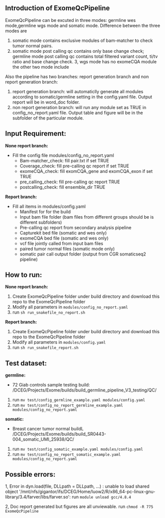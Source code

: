 ## Introduction of ExomeQcPipeline

ExomeQcPipeline can be excuted in three modes: germline wes mode,germline wgs mode and somatic mode. Difference between the three modes are 
1. somatic mode contains exclusive modules of bam-matcher to check tumor normal pairs.
2. somatic mode post calling qc contains only base change check; germline mode post calling qc contains total filtered variant count, ti/tv ratio and base change check. 
3, wgs mode has no exomeCQA module the other two mode include

Also the pipeline has two branches: report generation branch and non report generation branch:
1. report generation branch: will automaticlly generate all modules according to somatic/germline setting in the config.yaml file. Output report will be in word_doc folder.
2. non report generation branch: will run any module set as TRUE in config_no_report.yaml file. Output table and figure will be in the subfolder of the particular module.

## Input Requirement:

__None report branch:__
- Fill the config file modules/config_no_report.yaml
  - Bam-matcher_check: fill pair.txt if set TRUE
  - Coverage_check: fill pre-calling qc report if set TRUE
  - exomeCQA_check: fill exomCQA_gene and exomCQA_exon if set TRUE
  - pre_calling_check: fill pre-calling qc report TRUE
  - postcalling_check: fill ensemble_dir TRUE

__Report branch:__
- Fill all items in modules/config.yaml
  - Manifest for for the build
  - Input bam file folder (bam files from different groups should be is different subfolders)
  - Pre-calling qc report from secondary analysis pipeline
  - Capturekit bed file (somatic and wes only)
  - exomeCQA bed file (somatic and wes only)
  - vcf file jointly called from input bam files
  - paired tumor normal files (somatic mode only)
  - somatic pair call output folder (output from CGR somaticseq2 pipeline)

## How to run:

__None report branch:__
1. Create ExomeQcPipeline folder under build directory and download this repo to the ExomeQcPipeline folder
2. Modify all parameters in `modules/config_no_report.yaml`
3. run `sh run_snakefile_no_report.sh`

__Report branch:__
1. Create ExomeQcPipeline folder under build directory and download this repo to the ExomeQcPipeline folder
2. Modify all parameters in `modules/config.yaml`
3. run `sh run_snakefile_report.sh`

## Test dataset:

__germline:__
  - 72 Giab controls sample testing build: /DCEG/Projects/Exome/builds/build_germline_pipeline_V3_testing/QC/
  
  1. run `mv test/config_germline_example.yaml modules/config.yaml`
  2. run `mv test/config_no_report_germline_example.yaml modules/config_no_report.yaml`

__somatic:__
  - Breast cancer tumor normal buildL /DCEG/Projects/Exome/builds/build_SR0443-004_somatic_UMI_25938/QC/
  
  1. run `mv test/config_somatic_example.yaml modules/config.yaml`
  2. run `mv test/config_no_report_somatic_example.yaml modules/config_no_report.yaml`

## Possible errors:

1, Error in dyn.load(file, DLLpath = DLLpath, ...) : unable to load shared object '/mnt/nfs/gigantor/ifs/DCEG/Home/luow2/R/x86_64-pc-linux-gnu-library/3.4/farver/libs/farver.so':
   run `module unload gcc/4.8.4`
   
2, Doc report generated but figures are all unviewable. 
   run `chmod -R 775 ExomeQcPipeline`   


